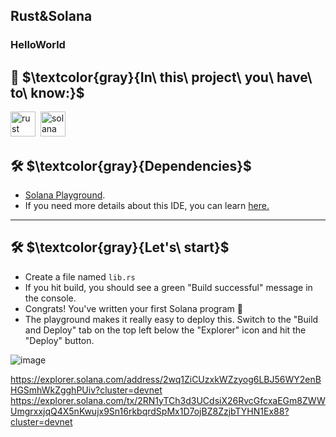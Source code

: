 ## Rust&Solana
### HelloWorld
## :dart: $\textcolor{gray}{In\ this\ project\ you\ have\ to\ know:}$ 

<div>
    <img src="https://encrypted-tbn0.gstatic.com/images?q=tbn:ANd9GcSl9Y65E5AMLiA5gsmRlAkbCq6TP97fVIR0hZ7zjqAQBw&s" title="rust" alt="rust" width="40" height="40"/>&nbsp;
      <img src="https://user-images.githubusercontent.com/109158340/207687793-d2fe408f-6bfc-4ce6-bfd0-ca7e8bcc17e7.png" title="solana" **alt="solana" width="40" height="40"/>
    </div>
 
 ##  🛠  $\textcolor{gray}{Dependencies}$
*  [Solana Playground](https://solana.com/tr/ecosystem/playground).
* If you need more details about this IDE, you can learn [here.](https://github.com/solana-playground/solana-playground)
---
##  🛠  $\textcolor{gray}{Let's\ start}$
* Create a file named `lib.rs`
* If you hit build, you should see a green "Build successful" message in the console.
* Congrats! You've written your first Solana program 🎉
* The playground makes it really easy to deploy this. Switch to the "Build and Deploy" tab on the top left below the "Explorer" icon and hit the "Deploy" button.

![image](https://user-images.githubusercontent.com/109158340/208464521-96964496-809a-4fb8-9459-6e0631013b62.png)
 
https://explorer.solana.com/address/2wq1ZiCUzxkWZzyog6LBJ56WY2enBHGSmhWkZgghPUiv?cluster=devnet
https://explorer.solana.com/tx/2RN1yTCh3d3UCdsiX26RvcGfcxaEGm8ZWWUmgrxxjqQ4X5nKwujx9Sn16rkbqrdSpMx1D7ojBZ8ZzjbTYHN1Ex88?cluster=devnet
